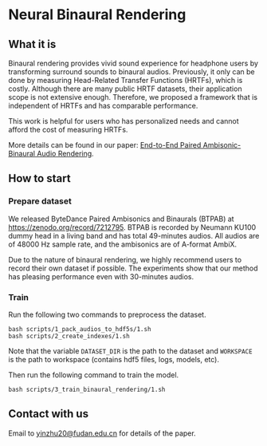 # Neural Binaural Rendering
## What it is
Binaural rendering provides vivid sound experience for headphone users by transforming surround sounds to binaural audios.
Previously, it only can be done by measuring Head-Related Transfer Functions (HRTFs), which is costly.
Although there are many public HRTF datasets,
their application scope is not extensive enough.
Therefore, we proposed a framework that is independent of HRTFs and has comparable performance.

This work is helpful for users who has personalized needs and cannot afford the cost of measuring HRTFs.

More details can be found in our paper: [End-to-End Paired Ambisonic-Binaural Audio Rendering](https://www.ieee-jas.net/en/article/id/7f409b94-2b8f-4143-99d2-e5ae6fdede8e).

## How to start

### Prepare dataset
We released ByteDance Paired Ambisonics and Binaurals (BTPAB) at https://zenodo.org/record/7212795.
BTPAB is recorded by Neumann KU100 dummy head in a living band and has total 49-minutes audios.
All audios are of 48000 Hz sample rate, and the ambisonics are of A-format AmbiX.

Due to the nature of binaural rendering, we highly recommend users to record their own dataset if possible.
The experiments show that our method has pleasing performance even with 30-minutes audios.


### Train
Run the following two commands to preprocess the dataset.
```[bash]
bash scripts/1_pack_audios_to_hdf5s/1.sh
bash scripts/2_create_indexes/1.sh
```
Note that the variable `DATASET_DIR` is the path to the dataset and `WORKSPACE` is the path to workspace (contains hdf5 files, logs, models, etc).

Then run the following command to train the model.
```[bash]
bash scripts/3_train_binaural_rendering/1.sh
```

## Contact with us

Email to yinzhu20@fudan.edu.cn for details of the paper.